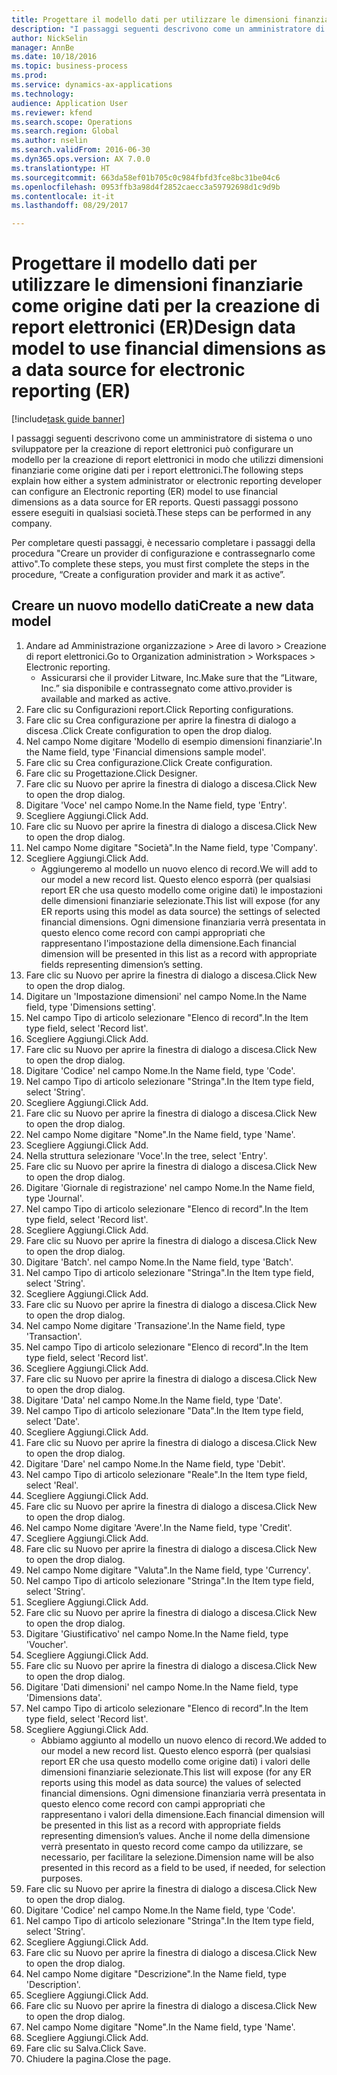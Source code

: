 ```yaml
--- 
title: Progettare il modello dati per utilizzare le dimensioni finanziarie come origine dati per la creazione di report elettronici (ER)
description: "I passaggi seguenti descrivono come un amministratore di sistema o uno sviluppatore per la creazione di report elettronici può configurare un modello per la creazione di report elettronici in modo che utilizzi dimensioni finanziarie come origine dati per i report elettronici."
author: NickSelin
manager: AnnBe
ms.date: 10/18/2016
ms.topic: business-process
ms.prod: 
ms.service: dynamics-ax-applications
ms.technology: 
audience: Application User
ms.reviewer: kfend
ms.search.scope: Operations
ms.search.region: Global
ms.author: nselin
ms.search.validFrom: 2016-06-30
ms.dyn365.ops.version: AX 7.0.0
ms.translationtype: HT
ms.sourcegitcommit: 663da58ef01b705c0c984fbfd3fce8bc31be04c6
ms.openlocfilehash: 0953ffb3a98d4f2852caecc3a59792698d1c9d9b
ms.contentlocale: it-it
ms.lasthandoff: 08/29/2017

---
```

# <a name="design-data-model-to-use-financial-dimensions-as-a-data-source-for-electronic-reporting-er"></a><span data-ttu-id="6ef60-103">Progettare il modello dati per utilizzare le dimensioni finanziarie come origine dati per la creazione di report elettronici (ER)</span><span class="sxs-lookup"><span data-stu-id="6ef60-103">Design data model to use financial dimensions as a data source for electronic reporting (ER)</span></span>

[!include[task guide banner](../../includes/task-guide-banner.md)]

<span data-ttu-id="6ef60-104">I passaggi seguenti descrivono come un amministratore di sistema o uno sviluppatore per la creazione di report elettronici può configurare un modello per la creazione di report elettronici in modo che utilizzi dimensioni finanziarie come origine dati per i report elettronici.</span><span class="sxs-lookup"><span data-stu-id="6ef60-104">The following steps explain how either a system administrator or electronic reporting developer can configure an Electronic reporting (ER) model to use financial dimensions as a data source for ER reports.</span></span> <span data-ttu-id="6ef60-105">Questi passaggi possono essere eseguiti in qualsiasi società.</span><span class="sxs-lookup"><span data-stu-id="6ef60-105">These steps can be performed in any company.</span></span>

<span data-ttu-id="6ef60-106">Per completare questi passaggi, è necessario completare i passaggi della procedura "Creare un provider di configurazione e contrassegnarlo come attivo".</span><span class="sxs-lookup"><span data-stu-id="6ef60-106">To complete these steps, you must first complete the steps in the procedure, “Create a configuration provider and mark it as active”.</span></span>


## <a name="create-a-new-data-model"></a><span data-ttu-id="6ef60-107">Creare un nuovo modello dati</span><span class="sxs-lookup"><span data-stu-id="6ef60-107">Create a new data model</span></span>
1. <span data-ttu-id="6ef60-108">Andare ad Amministrazione organizzazione > Aree di lavoro > Creazione di report elettronici.</span><span class="sxs-lookup"><span data-stu-id="6ef60-108">Go to Organization administration > Workspaces > Electronic reporting.</span></span>
    * <span data-ttu-id="6ef60-109">Assicurarsi che il provider Litware, Inc.</span><span class="sxs-lookup"><span data-stu-id="6ef60-109">Make sure that the “Litware, Inc.”</span></span> <span data-ttu-id="6ef60-110">sia disponibile e contrassegnato come attivo.</span><span class="sxs-lookup"><span data-stu-id="6ef60-110">provider is available and marked as active.</span></span>  
2. <span data-ttu-id="6ef60-111">Fare clic su Configurazioni report.</span><span class="sxs-lookup"><span data-stu-id="6ef60-111">Click Reporting configurations.</span></span>
3. <span data-ttu-id="6ef60-112">Fare clic su Crea configurazione per aprire la finestra di dialogo a discesa .</span><span class="sxs-lookup"><span data-stu-id="6ef60-112">Click Create configuration to open the drop dialog.</span></span>
4. <span data-ttu-id="6ef60-113">Nel campo Nome digitare 'Modello di esempio dimensioni finanziarie'.</span><span class="sxs-lookup"><span data-stu-id="6ef60-113">In the Name field, type 'Financial dimensions sample model'.</span></span>
5. <span data-ttu-id="6ef60-114">Fare clic su Crea configurazione.</span><span class="sxs-lookup"><span data-stu-id="6ef60-114">Click Create configuration.</span></span>
6. <span data-ttu-id="6ef60-115">Fare clic su Progettazione.</span><span class="sxs-lookup"><span data-stu-id="6ef60-115">Click Designer.</span></span>
7. <span data-ttu-id="6ef60-116">Fare clic su Nuovo per aprire la finestra di dialogo a discesa.</span><span class="sxs-lookup"><span data-stu-id="6ef60-116">Click New to open the drop dialog.</span></span>
8. <span data-ttu-id="6ef60-117">Digitare 'Voce' nel campo Nome.</span><span class="sxs-lookup"><span data-stu-id="6ef60-117">In the Name field, type 'Entry'.</span></span>
9. <span data-ttu-id="6ef60-118">Scegliere Aggiungi.</span><span class="sxs-lookup"><span data-stu-id="6ef60-118">Click Add.</span></span>
10. <span data-ttu-id="6ef60-119">Fare clic su Nuovo per aprire la finestra di dialogo a discesa.</span><span class="sxs-lookup"><span data-stu-id="6ef60-119">Click New to open the drop dialog.</span></span>
11. <span data-ttu-id="6ef60-120">Nel campo Nome digitare "Società".</span><span class="sxs-lookup"><span data-stu-id="6ef60-120">In the Name field, type 'Company'.</span></span>
12. <span data-ttu-id="6ef60-121">Scegliere Aggiungi.</span><span class="sxs-lookup"><span data-stu-id="6ef60-121">Click Add.</span></span>
    * <span data-ttu-id="6ef60-122">Aggiungeremo al modello un nuovo elenco di record.</span><span class="sxs-lookup"><span data-stu-id="6ef60-122">We will add to our model a new record list.</span></span> <span data-ttu-id="6ef60-123">Questo elenco esporrà (per qualsiasi report ER che usa questo modello come origine dati) le impostazioni delle dimensioni finanziarie selezionate.</span><span class="sxs-lookup"><span data-stu-id="6ef60-123">This list will expose (for any ER reports using this model as data source) the settings of selected financial dimensions.</span></span> <span data-ttu-id="6ef60-124">Ogni dimensione finanziaria verrà presentata in questo elenco come record con campi appropriati che rappresentano l'impostazione della dimensione.</span><span class="sxs-lookup"><span data-stu-id="6ef60-124">Each financial dimension will be presented in this list as a record with appropriate fields representing dimension’s setting.</span></span>  
13. <span data-ttu-id="6ef60-125">Fare clic su Nuovo per aprire la finestra di dialogo a discesa.</span><span class="sxs-lookup"><span data-stu-id="6ef60-125">Click New to open the drop dialog.</span></span>
14. <span data-ttu-id="6ef60-126">Digitare un 'Impostazione dimensioni' nel campo Nome.</span><span class="sxs-lookup"><span data-stu-id="6ef60-126">In the Name field, type 'Dimensions setting'.</span></span>
15. <span data-ttu-id="6ef60-127">Nel campo Tipo di articolo selezionare "Elenco di record".</span><span class="sxs-lookup"><span data-stu-id="6ef60-127">In the Item type field, select 'Record list'.</span></span>
16. <span data-ttu-id="6ef60-128">Scegliere Aggiungi.</span><span class="sxs-lookup"><span data-stu-id="6ef60-128">Click Add.</span></span>
17. <span data-ttu-id="6ef60-129">Fare clic su Nuovo per aprire la finestra di dialogo a discesa.</span><span class="sxs-lookup"><span data-stu-id="6ef60-129">Click New to open the drop dialog.</span></span>
18. <span data-ttu-id="6ef60-130">Digitare 'Codice' nel campo Nome.</span><span class="sxs-lookup"><span data-stu-id="6ef60-130">In the Name field, type 'Code'.</span></span>
19. <span data-ttu-id="6ef60-131">Nel campo Tipo di articolo selezionare "Stringa".</span><span class="sxs-lookup"><span data-stu-id="6ef60-131">In the Item type field, select 'String'.</span></span>
20. <span data-ttu-id="6ef60-132">Scegliere Aggiungi.</span><span class="sxs-lookup"><span data-stu-id="6ef60-132">Click Add.</span></span>
21. <span data-ttu-id="6ef60-133">Fare clic su Nuovo per aprire la finestra di dialogo a discesa.</span><span class="sxs-lookup"><span data-stu-id="6ef60-133">Click New to open the drop dialog.</span></span>
22. <span data-ttu-id="6ef60-134">Nel campo Nome digitare "Nome".</span><span class="sxs-lookup"><span data-stu-id="6ef60-134">In the Name field, type 'Name'.</span></span>
23. <span data-ttu-id="6ef60-135">Scegliere Aggiungi.</span><span class="sxs-lookup"><span data-stu-id="6ef60-135">Click Add.</span></span>
24. <span data-ttu-id="6ef60-136">Nella struttura selezionare 'Voce'.</span><span class="sxs-lookup"><span data-stu-id="6ef60-136">In the tree, select 'Entry'.</span></span>
25. <span data-ttu-id="6ef60-137">Fare clic su Nuovo per aprire la finestra di dialogo a discesa.</span><span class="sxs-lookup"><span data-stu-id="6ef60-137">Click New to open the drop dialog.</span></span>
26. <span data-ttu-id="6ef60-138">Digitare 'Giornale di registrazione' nel campo Nome.</span><span class="sxs-lookup"><span data-stu-id="6ef60-138">In the Name field, type 'Journal'.</span></span>
27. <span data-ttu-id="6ef60-139">Nel campo Tipo di articolo selezionare "Elenco di record".</span><span class="sxs-lookup"><span data-stu-id="6ef60-139">In the Item type field, select 'Record list'.</span></span>
28. <span data-ttu-id="6ef60-140">Scegliere Aggiungi.</span><span class="sxs-lookup"><span data-stu-id="6ef60-140">Click Add.</span></span>
29. <span data-ttu-id="6ef60-141">Fare clic su Nuovo per aprire la finestra di dialogo a discesa.</span><span class="sxs-lookup"><span data-stu-id="6ef60-141">Click New to open the drop dialog.</span></span>
30. <span data-ttu-id="6ef60-142">Digitare 'Batch'. nel campo Nome.</span><span class="sxs-lookup"><span data-stu-id="6ef60-142">In the Name field, type 'Batch'.</span></span>
31. <span data-ttu-id="6ef60-143">Nel campo Tipo di articolo selezionare "Stringa".</span><span class="sxs-lookup"><span data-stu-id="6ef60-143">In the Item type field, select 'String'.</span></span>
32. <span data-ttu-id="6ef60-144">Scegliere Aggiungi.</span><span class="sxs-lookup"><span data-stu-id="6ef60-144">Click Add.</span></span>
33. <span data-ttu-id="6ef60-145">Fare clic su Nuovo per aprire la finestra di dialogo a discesa.</span><span class="sxs-lookup"><span data-stu-id="6ef60-145">Click New to open the drop dialog.</span></span>
34. <span data-ttu-id="6ef60-146">Nel campo Nome digitare 'Transazione'.</span><span class="sxs-lookup"><span data-stu-id="6ef60-146">In the Name field, type 'Transaction'.</span></span>
35. <span data-ttu-id="6ef60-147">Nel campo Tipo di articolo selezionare "Elenco di record".</span><span class="sxs-lookup"><span data-stu-id="6ef60-147">In the Item type field, select 'Record list'.</span></span>
36. <span data-ttu-id="6ef60-148">Scegliere Aggiungi.</span><span class="sxs-lookup"><span data-stu-id="6ef60-148">Click Add.</span></span>
37. <span data-ttu-id="6ef60-149">Fare clic su Nuovo per aprire la finestra di dialogo a discesa.</span><span class="sxs-lookup"><span data-stu-id="6ef60-149">Click New to open the drop dialog.</span></span>
38. <span data-ttu-id="6ef60-150">Digitare 'Data' nel campo Nome.</span><span class="sxs-lookup"><span data-stu-id="6ef60-150">In the Name field, type 'Date'.</span></span>
39. <span data-ttu-id="6ef60-151">Nel campo Tipo di articolo selezionare "Data".</span><span class="sxs-lookup"><span data-stu-id="6ef60-151">In the Item type field, select 'Date'.</span></span>
40. <span data-ttu-id="6ef60-152">Scegliere Aggiungi.</span><span class="sxs-lookup"><span data-stu-id="6ef60-152">Click Add.</span></span>
41. <span data-ttu-id="6ef60-153">Fare clic su Nuovo per aprire la finestra di dialogo a discesa.</span><span class="sxs-lookup"><span data-stu-id="6ef60-153">Click New to open the drop dialog.</span></span>
42. <span data-ttu-id="6ef60-154">Digitare 'Dare' nel campo Nome.</span><span class="sxs-lookup"><span data-stu-id="6ef60-154">In the Name field, type 'Debit'.</span></span>
43. <span data-ttu-id="6ef60-155">Nel campo Tipo di articolo selezionare "Reale".</span><span class="sxs-lookup"><span data-stu-id="6ef60-155">In the Item type field, select 'Real'.</span></span>
44. <span data-ttu-id="6ef60-156">Scegliere Aggiungi.</span><span class="sxs-lookup"><span data-stu-id="6ef60-156">Click Add.</span></span>
45. <span data-ttu-id="6ef60-157">Fare clic su Nuovo per aprire la finestra di dialogo a discesa.</span><span class="sxs-lookup"><span data-stu-id="6ef60-157">Click New to open the drop dialog.</span></span>
46. <span data-ttu-id="6ef60-158">Nel campo Nome digitare 'Avere'.</span><span class="sxs-lookup"><span data-stu-id="6ef60-158">In the Name field, type 'Credit'.</span></span>
47. <span data-ttu-id="6ef60-159">Scegliere Aggiungi.</span><span class="sxs-lookup"><span data-stu-id="6ef60-159">Click Add.</span></span>
48. <span data-ttu-id="6ef60-160">Fare clic su Nuovo per aprire la finestra di dialogo a discesa.</span><span class="sxs-lookup"><span data-stu-id="6ef60-160">Click New to open the drop dialog.</span></span>
49. <span data-ttu-id="6ef60-161">Nel campo Nome digitare "Valuta".</span><span class="sxs-lookup"><span data-stu-id="6ef60-161">In the Name field, type 'Currency'.</span></span>
50. <span data-ttu-id="6ef60-162">Nel campo Tipo di articolo selezionare "Stringa".</span><span class="sxs-lookup"><span data-stu-id="6ef60-162">In the Item type field, select 'String'.</span></span>
51. <span data-ttu-id="6ef60-163">Scegliere Aggiungi.</span><span class="sxs-lookup"><span data-stu-id="6ef60-163">Click Add.</span></span>
52. <span data-ttu-id="6ef60-164">Fare clic su Nuovo per aprire la finestra di dialogo a discesa.</span><span class="sxs-lookup"><span data-stu-id="6ef60-164">Click New to open the drop dialog.</span></span>
53. <span data-ttu-id="6ef60-165">Digitare 'Giustificativo' nel campo Nome.</span><span class="sxs-lookup"><span data-stu-id="6ef60-165">In the Name field, type 'Voucher'.</span></span>
54. <span data-ttu-id="6ef60-166">Scegliere Aggiungi.</span><span class="sxs-lookup"><span data-stu-id="6ef60-166">Click Add.</span></span>
55. <span data-ttu-id="6ef60-167">Fare clic su Nuovo per aprire la finestra di dialogo a discesa.</span><span class="sxs-lookup"><span data-stu-id="6ef60-167">Click New to open the drop dialog.</span></span>
56. <span data-ttu-id="6ef60-168">Digitare 'Dati dimensioni' nel campo Nome.</span><span class="sxs-lookup"><span data-stu-id="6ef60-168">In the Name field, type 'Dimensions data'.</span></span>
57. <span data-ttu-id="6ef60-169">Nel campo Tipo di articolo selezionare "Elenco di record".</span><span class="sxs-lookup"><span data-stu-id="6ef60-169">In the Item type field, select 'Record list'.</span></span>
58. <span data-ttu-id="6ef60-170">Scegliere Aggiungi.</span><span class="sxs-lookup"><span data-stu-id="6ef60-170">Click Add.</span></span>
    * <span data-ttu-id="6ef60-171">Abbiamo aggiunto al modello un nuovo elenco di record.</span><span class="sxs-lookup"><span data-stu-id="6ef60-171">We added to our model a new record list.</span></span> <span data-ttu-id="6ef60-172">Questo elenco esporrà (per qualsiasi report ER che usa questo modello come origine dati) i valori delle dimensioni finanziarie selezionate.</span><span class="sxs-lookup"><span data-stu-id="6ef60-172">This list will expose (for any ER reports using this model as data source) the values of selected financial dimensions.</span></span> <span data-ttu-id="6ef60-173">Ogni dimensione finanziaria verrà presentata in questo elenco come record con campi appropriati che rappresentano i valori della dimensione.</span><span class="sxs-lookup"><span data-stu-id="6ef60-173">Each financial dimension will be presented in this list as a record with appropriate fields representing dimension’s values.</span></span> <span data-ttu-id="6ef60-174">Anche il nome della dimensione verrà presentato in questo record come campo da utilizzare, se necessario, per facilitare la selezione.</span><span class="sxs-lookup"><span data-stu-id="6ef60-174">Dimension name will be also presented in this record as a field to be used, if needed, for selection purposes.</span></span>  
59. <span data-ttu-id="6ef60-175">Fare clic su Nuovo per aprire la finestra di dialogo a discesa.</span><span class="sxs-lookup"><span data-stu-id="6ef60-175">Click New to open the drop dialog.</span></span>
60. <span data-ttu-id="6ef60-176">Digitare 'Codice' nel campo Nome.</span><span class="sxs-lookup"><span data-stu-id="6ef60-176">In the Name field, type 'Code'.</span></span>
61. <span data-ttu-id="6ef60-177">Nel campo Tipo di articolo selezionare "Stringa".</span><span class="sxs-lookup"><span data-stu-id="6ef60-177">In the Item type field, select 'String'.</span></span>
62. <span data-ttu-id="6ef60-178">Scegliere Aggiungi.</span><span class="sxs-lookup"><span data-stu-id="6ef60-178">Click Add.</span></span>
63. <span data-ttu-id="6ef60-179">Fare clic su Nuovo per aprire la finestra di dialogo a discesa.</span><span class="sxs-lookup"><span data-stu-id="6ef60-179">Click New to open the drop dialog.</span></span>
64. <span data-ttu-id="6ef60-180">Nel campo Nome digitare "Descrizione".</span><span class="sxs-lookup"><span data-stu-id="6ef60-180">In the Name field, type 'Description'.</span></span>
65. <span data-ttu-id="6ef60-181">Scegliere Aggiungi.</span><span class="sxs-lookup"><span data-stu-id="6ef60-181">Click Add.</span></span>
66. <span data-ttu-id="6ef60-182">Fare clic su Nuovo per aprire la finestra di dialogo a discesa.</span><span class="sxs-lookup"><span data-stu-id="6ef60-182">Click New to open the drop dialog.</span></span>
67. <span data-ttu-id="6ef60-183">Nel campo Nome digitare "Nome".</span><span class="sxs-lookup"><span data-stu-id="6ef60-183">In the Name field, type 'Name'.</span></span>
68. <span data-ttu-id="6ef60-184">Scegliere Aggiungi.</span><span class="sxs-lookup"><span data-stu-id="6ef60-184">Click Add.</span></span>
69. <span data-ttu-id="6ef60-185">Fare clic su Salva.</span><span class="sxs-lookup"><span data-stu-id="6ef60-185">Click Save.</span></span>
70. <span data-ttu-id="6ef60-186">Chiudere la pagina.</span><span class="sxs-lookup"><span data-stu-id="6ef60-186">Close the page.</span></span>


